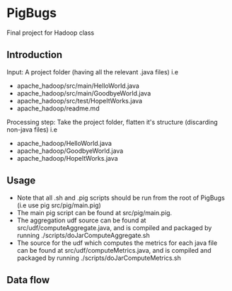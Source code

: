 PigBugs
=======

Final project for Hadoop class

Introduction
------------

Input: A project folder (having all the relevant .java files)
i.e 

+ apache_hadoop/src/main/HelloWorld.java
+ apache_hadoop/src/main/GoodbyeWorld.java
+ apache_hadoop/src/test/HopeItWorks.java
+ apache_hadoop/readme.md

Processing step: Take the project folder, flatten it's structure (discarding non-java files)
i.e

+ apache_hadoop/HelloWorld.java
+ apache_hadoop/GoodbyeWorld.java
+ apache_hadoop/HopeItWorks.java


Usage
-----

* Note that all .sh and .pig scripts should be run from the root of PigBugs (i.e use pig src/pig/main.pig)
* The main pig script can be found at src/pig/main.pig.
* The aggregation udf source can be found at src/udf/computeAggregate.java, and is compiled and packaged by running ./scripts/doJarComputeAggregate.sh 
* The source for the udf which computes the metrics for each java file can be found at src/udf/computeMetrics.java, and is compiled and packaged by running ./scripts/doJarComputeMetrics.sh 

Data flow
---------

